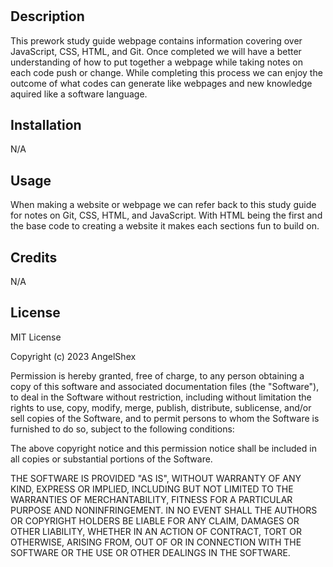# <Study Guide Webpage>

## Description

This prework study guide webpage contains information covering over JavaScript, CSS, HTML, and Git. Once completed we will have a better understanding of how to put together a webpage while taking notes on each code push or change. While completing this process we can enjoy the outcome of what codes can generate like webpages and new knowledge aquired like a software language.

## Installation

N/A

## Usage

When making a website or webpage we can refer back to this study guide for notes on Git, CSS, HTML, and JavaScript. With HTML being the first and the base code to creating a website it makes each sections fun to build on. 

## Credits

N/A

## License

MIT License

Copyright (c) 2023 AngelShex

Permission is hereby granted, free of charge, to any person obtaining a copy
of this software and associated documentation files (the "Software"), to deal
in the Software without restriction, including without limitation the rights
to use, copy, modify, merge, publish, distribute, sublicense, and/or sell
copies of the Software, and to permit persons to whom the Software is
furnished to do so, subject to the following conditions:

The above copyright notice and this permission notice shall be included in all
copies or substantial portions of the Software.

THE SOFTWARE IS PROVIDED "AS IS", WITHOUT WARRANTY OF ANY KIND, EXPRESS OR
IMPLIED, INCLUDING BUT NOT LIMITED TO THE WARRANTIES OF MERCHANTABILITY,
FITNESS FOR A PARTICULAR PURPOSE AND NONINFRINGEMENT. IN NO EVENT SHALL THE
AUTHORS OR COPYRIGHT HOLDERS BE LIABLE FOR ANY CLAIM, DAMAGES OR OTHER
LIABILITY, WHETHER IN AN ACTION OF CONTRACT, TORT OR OTHERWISE, ARISING FROM,
OUT OF OR IN CONNECTION WITH THE SOFTWARE OR THE USE OR OTHER DEALINGS IN THE
SOFTWARE.
